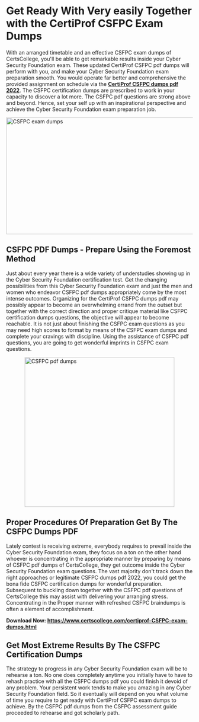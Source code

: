 <h1><strong>Get Ready With Very easily Together with the CertiProf CSFPC Exam Dumps&nbsp;</strong></h1>
<p><span style="font-weight: 400;">With an arranged timetable and an effective  CSFPC exam dumps of CertsCollege, you'll be able to get remarkable results inside your Cyber Security Foundation exam. These updated CertiProf CSFPC pdf dumps will perform with you, and make your Cyber Security Foundation exam preparation smooth. You would operate far better and comprehensive the provided assignment on schedule via the <strong><a href="https://www.certscollege.com/certiprof-CSFPC-exam-dumps.html">CertiProf CSFPC dumps pdf 2022</a></strong>. The CSFPC certification dumps are prescribed to work in your capacity to discover a lot more. The  CSFPC pdf questions are strong above and beyond. Hence, set your self up with an inspirational perspective and achieve the Cyber Security Foundation exam preparation job.&nbsp;</span></p>
<p><span style="font-weight: 400;"><img style="display: block; margin-left: auto; margin-right: auto;" src="https://i.ibb.co/CPDK3ps/Yellow-and-Blue-Initiative-Blog-Banner.png" alt="CSFPC exam dumps" width="559" height="315" /></span></p>
<h2><strong>CSFPC PDF Dumps - Prepare Using the Foremost Method</strong></h2>
<p><span style="font-weight: 400;">Just about every year there is a wide variety of understudies showing up in the Cyber Security Foundation certification test. Get the changing possibilities from this Cyber Security Foundation exam and just the men and women who endeavor CSFPC pdf dumps appropriately come by the most intense outcomes. Organizing for the CertiProf CSFPC dumps pdf may possibly appear to become an overwhelming errand from the outset but together with the correct direction and proper critique material like CSFPC certification dumps questions, the objective will appear to become reachable. It is not just about finishing the CSFPC exam questions as you may need high scores to format by means of the CSFPC exam dumps and complete your cravings with discipline. Using the assistance of CSFPC pdf questions, you are going to get wonderful imprints in CSFPC exam questions.</span></p>
<p><span style="font-weight: 400;"><a href="https://tinyurl.com/2p8dara3"><img style="display: block; margin-left: auto; margin-right: auto;" src="https://i.ibb.co/9tMrhdY/Teacher-Appreciation-Invitation.png" alt="CSFPC pdf dumps " width="404" height="404" /></a></span></p>
<h2><strong>Proper Procedures Of Preparation Get By The CSFPC Dumps PDF</strong></h2>
<p><span style="font-weight: 400;">Lately contest is receiving extreme, everybody requires to prevail inside the Cyber Security Foundation exam, they focus on a ton on the other hand whoever is concentrating in the appropriate manner by preparing by means of CSFPC pdf dumps of CertsCollege, they get outcome inside the Cyber Security Foundation exam questions. The vast majority don't track down the right approaches or legitimate CSFPC dumps pdf 2022, you could get the bona fide CSFPC certification dumps for wonderful preparation. Subsequent to buckling down together with the  CSFPC pdf questions of CertsCollege this may assist with delivering your arranging stress. Concentrating in the Proper manner with refreshed CSFPC braindumps is often a element of accomplishment.</span></p>
<p><span style="font-weight: 400;"><strong>Download Now: <a href="https://www.certscollege.com/certiprof-CSFPC-exam-dumps.html">https://www.certscollege.com/certiprof-CSFPC-exam-dumps.html</a></strong></span></p>
<h2><strong>Get Most Extreme Results By The CSFPC Certification Dumps</strong></h2>
<p><span style="font-weight: 400;">The strategy to progress in any Cyber Security Foundation exam will be to rehearse a ton. No one does completely anytime you initially have to have to rehash practice with all the CSFPC dumps pdf you could finish it devoid of any problem. Your persistent work tends to make you amazing in any Cyber Security Foundation field. So it eventually will depend on you what volume of time you require to get ready with CertiProf CSFPC exam dumps to achieve. By the CSFPC pdf dumps from the CSFPC assessment guide proceeded to rehearse and got scholarly path.</span></p>
